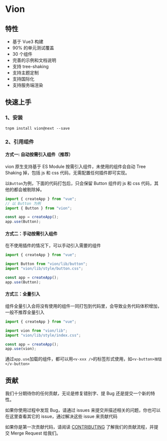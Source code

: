 # Vion

## 特性

- 基于 Vue3 构建
- 90% 的单元测试覆盖
- 30 个组件
- 完善的示例和文档说明
- 支持 tree-shaking
- 支持主题定制
- 支持国际化
- 支持服务端渲染

## 快速上手

### 1、安装

```
tnpm install vion@next --save
```

### 2、引用组件

#### 方式一: 自动按需引入组件（推荐）

vion 原生支持基于 ES Module 按需引入组件，未使用的组件会自动 Tree Shaking 掉，包括 js 和 css 代码，无需配置任何插件即可实现。

以`Button`为例，下面的代码打包后，只会保留 Button 组件的 js 和 css 代码，其他的都会被剔除掉。

```js
import { createApp } from "vue";
// 以 Button 为例
import { Button } from "vion";

const app = createApp();
app.use(Button);
```

#### 方式二：手动按需引入组件

在不使用插件的情况下，可以手动引入需要的组件

```js
import { createApp } from "vue";

import Button from "vion/lib/button";
import "vion/lib/style/button.css";

const app = createApp();
app.use(Button);
```

#### 方式三：全量引入

组件全量引入会将没有使用的组件一同打包到代码里，会导致业务代码体积增加，一般不推荐全量引入

```js
import { createApp } from "vue";

import vion from "vion/lib";
import "vion/lib/style/index.css";

const app = createApp();
app.use(vion);
```

通过`app.use`加载的组件，都可以用`<v-xxx />`的标签形式使用，如`<v-button>按钮</v-button>`

## 贡献

我们十分期待你的任何贡献，无论是修复错别字、提 Bug 还是提交一个新的特性。

如果你使用过程中发现 Bug，请通过 issues 来提交并描述相关的问题，你也可以在这里查看其它的 issue，通过解决这些 issue 来贡献代码

如果你是第一次贡献代码，请阅读 [CONTRIBUTING](./blob/master/CONTRIBUTING.md) 了解我们的贡献流程，并提交 Merge Request 给我们。
